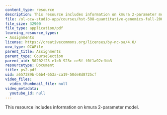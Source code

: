 ```yaml
---
content_type: resource
description: This resource includes information on kmura 2-parameter model.
file: /ol-ocw-studio-app/courses/hst-508-quantitative-genomics-fall-2005/a657389bb6b4653aca1950de8d8725cf_ps2.pdf
file_size: 32900
file_type: application/pdf
learning_resource_types:
- Assignments
license: https://creativecommons.org/licenses/by-nc-sa/4.0/
ocw_type: OCWFile
parent_title: Assignments
parent_type: CourseSection
parent_uid: 50202f23-e1c0-923c-ce5f-f0f1a92cfbb3
resourcetype: Document
title: ps2.pdf
uid: a657389b-b6b4-653a-ca19-50de8d8725cf
video_files:
  video_thumbnail_file: null
video_metadata:
  youtube_id: null
---
```

This resource includes information on kmura 2-parameter model.